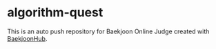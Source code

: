 # algorithm-quest
This is an auto push repository for Baekjoon Online Judge created with [BaekjoonHub](https://github.com/BaekjoonHub/BaekjoonHub).

